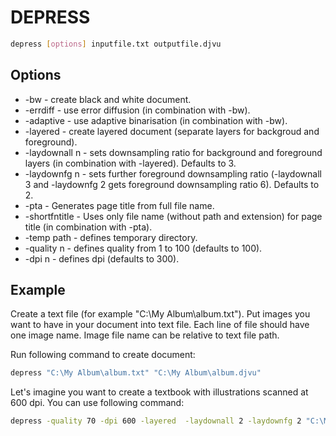 # DEPRESS

``` sh
depress [options] inputfile.txt outputfile.djvu
```

## Options

* -bw - create black and white document.
* -errdiff - use error diffusion (in combination with -bw).
* -adaptive - use adaptive binarisation (in combination with -bw).
* -layered - create layered document (separate layers for backgroud and foreground).
* -laydownall n - sets downsampling ratio for background and foreground layers (in combination with -layered). Defaults to 3.
* -laydownfg n - sets further foreground downsampling ratio (-laydownall 3 and -laydownfg 2 gets foreground downsampling ratio 6). Defaults to 2.
* -pta - Generates page title from full file name.
* -shortfntitle - Uses only file name (without path and extension) for page title (in combination with -pta).
* -temp path - defines temporary directory.
* -quality n - defines quality from 1 to 100 (defaults to 100).
* -dpi n - defines dpi (defaults to 300).

## Example

Create a text file (for example "C:\My Album\album.txt"). Put images you want to have in your document into text file. Each line of file should have one image name. Image file name can be relative to text file path.

Run following command to create document:

``` sh
depress "C:\My Album\album.txt" "C:\My Album\album.djvu"
```

Let's imagine you want to create a textbook with illustrations scanned at 600 dpi. You can use following command:

``` sh
depress -quality 70 -dpi 600 -layered  -laydownall 2 -laydownfg 2 "C:\My Album\album.txt" "C:\My Album\album.djvu"
```

